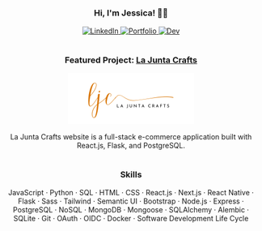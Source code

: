 <h1></h1>
<div align="center">
<h3>Hi, I'm Jessica! 👋🏻</h3>
<p>
  <a href="https://www.linkedin.com/in/jessicavaughn619/">
    <img src="https://img.shields.io/badge/linkedin-%230077B5.svg?&style=for-the-badge&logo=linkedin&logoColor=white&color=071A2C" alt="LinkedIn"/>
  </a>
    <a href="https://jessicavaughn.dev/">
    <img src="https://img.shields.io/badge/portfolio-%2312100E.svg?&style=for-the-badge&logo=about.me&logoColor=white&color=071A2C" alt="Portfolio"/>
  </a>
  <a href="https://dev.to/jvaughn619">
    <img src="https://img.shields.io/badge/dev-%2312100E.svg?&style=for-the-badge&logo=dev.to&logoColor=white&color=071A2C" alt="Dev"/>
  </a>
</p>
</div>
<h1></h1>
<div align="center">
  <h3>Featured Project: 
    <a href="https://lajuntacrafts.com/">La Junta Crafts</a>
  </h3>
  <div>
  <a href="https://lajuntacrafts.com/" title="La Junta Crafts"><img src="./ljc.png" height="100px" alt="La Junta Crafts website" /></a>
  <p></p>
    <p>La Junta Crafts website is a full-stack e-commerce application built with React.js, Flask, and PostgreSQL.</p>
  </div>
</div>

<h1></h1>
<div align="center">
<h3>Skills</h3>
<p>JavaScript · Python · SQL · HTML · CSS · React.js · Next.js · React Native · Flask · Sass · Tailwind · Semantic UI · Bootstrap · Node.js · Express · PostgreSQL · NoSQL · MongoDB · Mongoose · SQLAlchemy · Alembic · SQLite · Git · OAuth · OIDC · Docker · Software Development Life Cycle</p>
</div>
<h1></h1>
